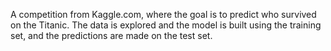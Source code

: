 A competition from Kaggle.com, where the goal is to predict who survived on the Titanic. The data is explored and the model is built using the training set,
and the predictions are made on the test set.
